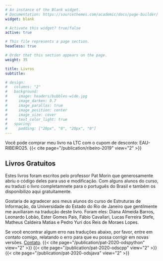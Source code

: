 ```yaml
---
# An instance of the Blank widget.
# Documentation: https://sourcethemes.com/academic/docs/page-builder/
widget: blank

# Activate this widget? true/false
active: true

# This file represents a page section.
headless: true

# Order that this section appears on the page.
weight: 35

title: Livros
subtitle:

# design:
#   columns: "2"
#   background:
#     image: headers/bubbles-wide.jpg
#     image_darken: 0.7
#     image_parallax: true
#     image_position: center
#     image_size: cover
#     text_color_light: true
#   spacing:
#     padding: ["20px", "0", "20px", "0"]
---
```

Você pode comprar meu livro na LTC com o cupom de desconto: EAU-RIBEIRO25.
{{< cite page="/publication/ribeiro-2019" view="2" >}}

## Livros Gratuitos
Estes livros foram escritos pelo professor Pat Morin que generosamente abriu o código deles para uso e modificação. Com alguns alunos do curso, eu traduzi o livro completamnete para o português do Brasil e também os disponibilizo aqui gratuitamente.

Gostaria de agradecer aos meus alunos do curso de Estruturas de Informação, da Universidade do Estado do Rio de Janeiro que gentilmente me
auxiliaram na tradução deste livro. Foram eles: Diana Almeida Barros,
Leonardo Lobão, Ester Gomes Pais, Fábio Cavallari, Lucas Ferreira Stefe,
Matheus Caldeira Matias e Pedro Yuri dos Reis de Moraes Lopes.

Se você encontrar algum erro nas traduções abaixo, por favor, entre em contato comigo, relatando o erro para que eu possa corrigir 
em novas versões. [Contato](#contact).
{{< cite page="/publication/pat-2020-odspython" view="2" >}}
{{< cite page="/publication/pat-2020-odscpp" view="2" >}}
{{< cite page="/publication/pat-2020-odsjava" view="2" >}}